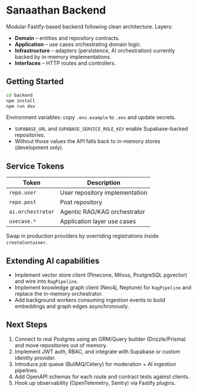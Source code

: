 # Sanaathan Backend

Modular Fastify-based backend following clean architecture. Layers:

- **Domain** – entities and repository contracts.
- **Application** – use cases orchestrating domain logic.
- **Infrastructure** – adapters (persistence, AI orchestration) currently backed by in-memory implementations.
- **Interfaces** – HTTP routes and controllers.

## Getting Started

```bash
cd backend
npm install
npm run dev
```

Environment variables: copy `.env.example` to `.env` and update secrets.

- `SUPABASE_URL` and `SUPABASE_SERVICE_ROLE_KEY` enable Supabase-backed repositories.
- Without those values the API falls back to in-memory stores (development only).

## Service Tokens

| Token | Description |
|-------|-------------|
| `repo.user` | User repository implementation |
| `repo.post` | Post repository |
| `ai.orchestrator` | Agentic RAG/KAG orchestrator |
| `usecase.*` | Application layer use cases |

Swap in production providers by overriding registrations inside `createContainer`.

## Extending AI capabilities

- Implement vector store client (Pinecone, Milvus, PostgreSQL pgvector) and wire into `RagPipeline`.
- Implement knowledge graph client (Neo4j, Neptune) for `KagPipeline` and replace the in-memory orchestrator.
- Add background workers consuming ingestion events to build embeddings and graph edges asynchronously.

## Next Steps

1. Connect to real Postgres using an ORM/Query builder (Drizzle/Prisma) and move repositories out of memory.
2. Implement JWT auth, RBAC, and integrate with Supabase or custom identity provider.
3. Introduce job queue (BullMQ/Celery) for moderation + AI ingestion pipelines.
4. Add OpenAPI schemas for each route and contract tests against clients.
5. Hook up observability (OpenTelemetry, Sentry) via Fastify plugins.
